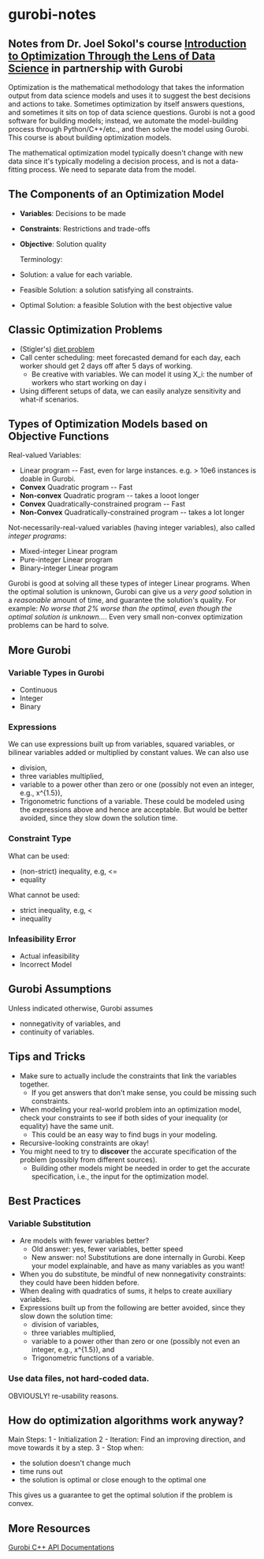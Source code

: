 # gurobi-notes
## Notes from Dr. Joel Sokol's course [Introduction to Optimization Through the Lens of Data Science](https://www.gurobi.com/resources/intro-to-optimization-through-the-lens-of-data-science/) in partnership with Gurobi 

Optimization is the mathematical methodology that takes the information output from data science models and uses it to suggest the best decisions and actions to take.
Sometimes optimization by itself answers questions, and sometimes it sits on top of data science questions.
Gurobi is not a good software for building models; instead, we automate the model-building process through Python/C++/etc., and then solve the model using Gurobi.
This course is about building optimization models.

The mathematical optimization model typically doesn't change with new data since it's typically modeling a decision process, and is not a data-fitting process.
We need to separate data from the model.

## The Components of an Optimization Model
- **Variables**: Decisions to be made
- **Constraints**: Restrictions and trade-offs
- **Objective**: Solution quality

  Terminology:
- Solution: a value for each variable.
- Feasible Solution: a solution satisfying all constraints.
- Optimal Solution: a feasible Solution with the best objective value

## Classic Optimization Problems
- (Stigler's) [diet problem](https://en.wikipedia.org/wiki/Stigler_diet)
- Call center scheduling: meet forecasted demand for each day, each worker should get 2 days off after 5 days of working.
  - Be creative with variables. We can model it using X_i: the number of workers who start working on day i
- Using different setups of data, we can easily analyze sensitivity and what-if scenarios.

## Types of Optimization Models based on Objective Functions
Real-valued Variables:
- Linear program -- Fast, even for large instances. e.g. > 10e6 instances is doable in Gurobi.
- **Convex** Quadratic program -- Fast
- **Non-convex** Quadratic program -- takes a looot longer
- **Convex** Quadratically-constrained program -- Fast
- **Non-Convex** Quadratically-constrained program -- takes a lot longer

Not-necessarily-real-valued variables (having integer variables), also called _integer programs_:
- Mixed-integer Linear program
- Pure-integer Linear program
- Binary-integer Linear program
 
Gurobi is good at solving all these types of integer Linear programs. 
When the optimal solution is unknown, Gurobi can give us a _very good_ solution in a _reasonable_ amount of time, and guarantee the solution's quality. For example: _No worse that 2% worse than the optimal, even though the optimal solution is unknown..._.
Even very small non-convex optimization problems can be hard to solve. 
## More Gurobi
### Variable Types in Gurobi
- Continuous
- Integer
- Binary
### Expressions
We can use expressions built up from variables, squared variables, or bilinear variables added or multiplied by constant values.
We can also use 
- division,
- three variables multiplied,
- variable to a power other than zero or one (possibly not even an integer, e.g., x^{1.5}),
- Trigonometric functions of a variable.
These could be modeled using the expressions above and hence are acceptable.
But would be better avoided, since they slow down the solution time.
### Constraint Type
What can be used:
- (non-strict) inequality, e.g, <=
- equality

What cannot be used:
- strict inequality, e.g, <
- inequality
### Infeasibility Error
- Actual infeasibility
- Incorrect Model 
## Gurobi Assumptions
Unless indicated otherwise, Gurobi assumes
- nonnegativity of variables, and
- continuity of variables.
  
## Tips and Tricks
- Make sure to actually include the constraints that link the variables together.
  - If you get answers that don't make sense, you could be missing such constraints.
- When modeling your real-world problem into an optimization model, check your constraints to see if both sides of your inequality (or equality) have the same unit.
  - This could be an easy way to find bugs in your modeling.
- Recursive-looking constraints are okay!
- You might need to try to **discover** the accurate specification of the problem (possibly from different sources).
   - Building other models might be needed in order to get the accurate specification, i.e., the input for the optimization model.
## Best Practices
### Variable Substitution
- Are models with fewer variables better?
  - Old answer: yes, fewer variables, better speed
  - New answer: no! Substitutions are done internally in Gurobi. Keep your model explainable, and have as many variables as you want! 
- When you do substitute, be mindful of new nonnegativity constraints: they could have been hidden before.
- When dealing with quadratics of sums, it helps to create auxiliary variables.
- Expressions built up from the following are better avoided, since they slow down the solution time:
  - division of variables,
  - three variables multiplied,
  - variable to a power other than zero or one (possibly not even an integer, e.g., x^{1.5}), and
  - Trigonometric functions of a variable.
### Use data files, not hard-coded data.
OBVIOUSLY! re-usability reasons.

## How do optimization algorithms work anyway?
Main Steps:
1 - Initialization
2 - Iteration: Find an improving direction, and move towards it by a step.
3 - Stop when:
  - the solution doesn't change much
  - time runs out
  - the solution is optimal or close enough to the optimal one

This gives us a guarantee to get the optimal solution if the problem is convex.

## More Resources
[Gurobi C++ API Documentations](https://docs.gurobi.com/projects/optimizer/en/current/reference/cpp.html)
